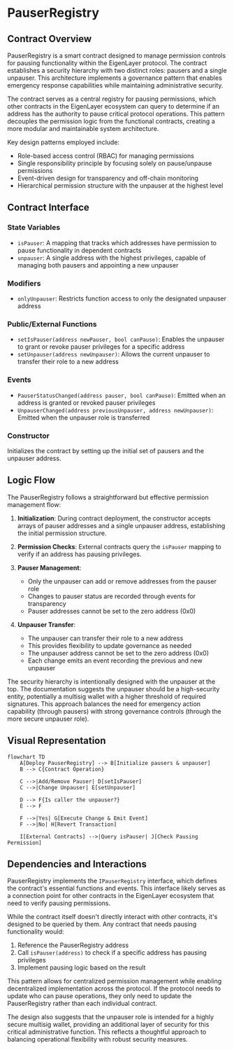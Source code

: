 # PauserRegistry

## Contract Overview

PauserRegistry is a smart contract designed to manage permission controls for pausing functionality within the EigenLayer protocol. The contract establishes a security hierarchy with two distinct roles: pausers and a single unpauser. This architecture implements a governance pattern that enables emergency response capabilities while maintaining administrative security.

The contract serves as a central registry for pausing permissions, which other contracts in the EigenLayer ecosystem can query to determine if an address has the authority to pause critical protocol operations. This pattern decouples the permission logic from the functional contracts, creating a more modular and maintainable system architecture.

Key design patterns employed include:
- Role-based access control (RBAC) for managing permissions
- Single responsibility principle by focusing solely on pause/unpause permissions
- Event-driven design for transparency and off-chain monitoring
- Hierarchical permission structure with the unpauser at the highest level

## Contract Interface

### State Variables
- `isPauser`: A mapping that tracks which addresses have permission to pause functionality in dependent contracts
- `unpauser`: A single address with the highest privileges, capable of managing both pausers and appointing a new unpauser

### Modifiers
- `onlyUnpauser`: Restricts function access to only the designated unpauser address

### Public/External Functions
- `setIsPauser(address newPauser, bool canPause)`: Enables the unpauser to grant or revoke pauser privileges for a specific address
- `setUnpauser(address newUnpauser)`: Allows the current unpauser to transfer their role to a new address

### Events
- `PauserStatusChanged(address pauser, bool canPause)`: Emitted when an address is granted or revoked pauser privileges
- `UnpauserChanged(address previousUnpauser, address newUnpauser)`: Emitted when the unpauser role is transferred

### Constructor
Initializes the contract by setting up the initial set of pausers and the unpauser address.

## Logic Flow

The PauserRegistry follows a straightforward but effective permission management flow:

1. **Initialization**: During contract deployment, the constructor accepts arrays of pauser addresses and a single unpauser address, establishing the initial permission structure.

2. **Permission Checks**: External contracts query the `isPauser` mapping to verify if an address has pausing privileges.

3. **Pauser Management**:
   - Only the unpauser can add or remove addresses from the pauser role
   - Changes to pauser status are recorded through events for transparency
   - Pauser addresses cannot be set to the zero address (0x0)

4. **Unpauser Transfer**:
   - The unpauser can transfer their role to a new address
   - This provides flexibility to update governance as needed
   - The unpauser address cannot be set to the zero address (0x0)
   - Each change emits an event recording the previous and new unpauser

The security hierarchy is intentionally designed with the unpauser at the top. The documentation suggests the unpauser should be a high-security entity, potentially a multisig wallet with a higher threshold of required signatures. This approach balances the need for emergency action capability (through pausers) with strong governance controls (through the more secure unpauser role).

## Visual Representation

```mermaid
flowchart TD
    A[Deploy PauserRegistry] --> B[Initialize pausers & unpauser]
    B --> C{Contract Operation}
    
    C -->|Add/Remove Pauser| D[setIsPauser]
    C -->|Change Unpauser| E[setUnpauser]
    
    D --> F{Is caller the unpauser?}
    E --> F
    
    F -->|Yes| G[Execute Change & Emit Event]
    F -->|No| H[Revert Transaction]
    
    I[External Contracts] -->|Query isPauser| J[Check Pausing Permission]
```

## Dependencies and Interactions

PauserRegistry implements the `IPauserRegistry` interface, which defines the contract's essential functions and events. This interface likely serves as a connection point for other contracts in the EigenLayer ecosystem that need to verify pausing permissions.

While the contract itself doesn't directly interact with other contracts, it's designed to be queried by them. Any contract that needs pausing functionality would:

1. Reference the PauserRegistry address
2. Call `isPauser(address)` to check if a specific address has pausing privileges
3. Implement pausing logic based on the result

This pattern allows for centralized permission management while enabling decentralized implementation across the protocol. If the protocol needs to update who can pause operations, they only need to update the PauserRegistry rather than each individual contract.

The design also suggests that the unpauser role is intended for a highly secure multisig wallet, providing an additional layer of security for this critical administrative function. This reflects a thoughtful approach to balancing operational flexibility with robust security measures.